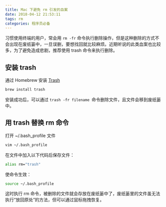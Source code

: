 ```yaml
---
title: Mac 下避免 rm 引发的血案
date: 2018-04-12 21:53:11
tags: rm
categories: 程序员必备
---
```


习惯使用终端的用户，常会用 `rm -fr` 命令执行删除操作，但是这种删除的方式不会出现在废纸篓中，一旦误删，要想找回就比较麻烦。近期听说的此类血案也比较多，为了避免造成悲剧，推荐使用 trash 命令来执行删除。

<!--more-->

## 安装 trash

通过 Homebrew 安装 [Trash](https://github.com/ali-rantakari/trash)

```bash
brew install trash
```

安装成功后，可以通过 `trash -fr filename `命令删除文件，且文件会移到废纸篓中。

## 用 trash 替换 rm 命令

打开 ~/.bash_profile 文件

```bash
vim ~/.bash_profile
```

在文件中加入以下代码后保存文件：

```bash
alias rm="trash"
```

使命令生效：

```bash
source ~/.bash_profile
```

这时执行 rm 命令，被删除的文件就会存放在废纸篓中了，废纸篓里的文件虽无法执行“放回原处”的方法，但可以通过鼠标拖拽恢复。
